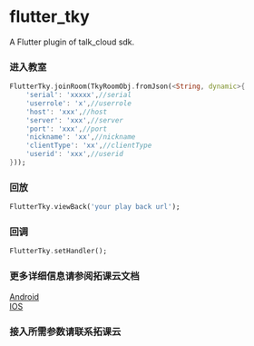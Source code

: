 # flutter_tky

A Flutter plugin of talk_cloud sdk.

### 进入教室

```dart
FlutterTky.joinRoom(TkyRoomObj.fromJson(<String, dynamic>{
    'serial': 'xxxxx',//serial
    'userrole': 'x',//userrole
    'host': 'xxx',//host
    'server': 'xxx',//server
    'port': 'xxx',//port
    'nickname': 'xx',//nickname
    'clientType': 'xx',//clientType
    'userid': 'xxx',//userid
}));
```

### 回放

```dart
FlutterTky.viewBack('your play back url');
```

### 回调

```dart
FlutterTky.setHandler();
```

### 更多详细信息请参阅拓课云文档

[Android](https://showdoc.talk-cloud.com/web/#/116)  
[IOS](https://showdoc.talk-cloud.com/web/#/115)

### 接入所需参数请联系拓课云